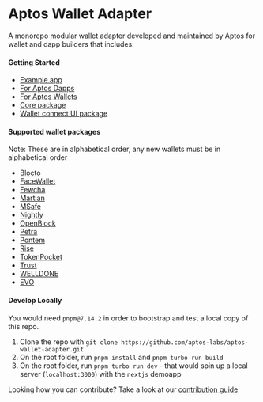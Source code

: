 # Aptos Wallet Adapter

A monorepo modular wallet adapter developed and maintained by Aptos for wallet and dapp builders that includes:

#### Getting Started

- [Example app](https://github.com/aptos-labs/aptos-wallet-adapter/tree/main/apps/nextjs-example)
- [For Aptos Dapps](https://github.com/aptos-labs/aptos-wallet-adapter/tree/main/packages/wallet-adapter-react)
- [For Aptos Wallets](https://github.com/aptos-labs/wallet-adapter-plugin-template)
- [Core package](https://github.com/aptos-labs/aptos-wallet-adapter/tree/main/packages/wallet-adapter-core)
- [Wallet connect UI package](https://github.com/aptos-labs/aptos-wallet-adapter/tree/main/packages/wallet-adapter-ant-design)

#### Supported wallet packages

Note: These are in alphabetical order, any new wallets must be in alphabetical order

- [Blocto](https://www.npmjs.com/package/@blocto/aptos-wallet-adapter-plugin)
- [FaceWallet](https://www.npmjs.com/package/@haechi-labs/face-aptos-adapter-plugin)
- [Fewcha](https://www.npmjs.com/package/fewcha-plugin-wallet-adapter)
- [Martian](https://www.npmjs.com/package/@martianwallet/aptos-wallet-adapter)
- [MSafe](https://www.npmjs.com/package/msafe-plugin-wallet-adapter)
- [Nightly](https://www.npmjs.com/package/@nightlylabs/aptos-wallet-adapter-plugin)
- [OpenBlock](https://www.npmjs.com/package/@openblockhq/aptos-wallet-adapter)
- [Petra](https://www.npmjs.com/package/petra-plugin-wallet-adapter)
- [Pontem](https://www.npmjs.com/package/@pontem/wallet-adapter-plugin)
- [Rise](https://www.npmjs.com/package/@rise-wallet/wallet-adapter)
- [TokenPocket](https://www.npmjs.com/package/@tp-lab/aptos-wallet-adapter)
- [Trust](https://www.npmjs.com/package/@trustwallet/aptos-wallet-adapter)
- [WELLDONE](https://www.npmjs.com/package/@welldone-studio/aptos-wallet-adapter)
- [EVO](https://www.npmjs.com/package/@evo-wallet/wallet-adapter)

#### Develop Locally

You would need `pnpm@7.14.2` in order to bootstrap and test a local copy of this repo.

1. Clone the repo with `git clone https://github.com/aptos-labs/aptos-wallet-adapter.git`
2. On the root folder, run `pnpm install` and `pnpm turbo run build`
3. On the root folder, run `pnpm turbo run dev` - that would spin up a local server (`localhost:3000`) with the `nextjs` demoapp

Looking how you can contribute? Take a look at our [contribution guide](./CONTRIBUTING.md)
